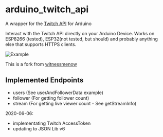 # arduino_twitch_api
A wrapper for the [Twitch API](https://dev.twitch.tv/docs/api/reference/) for Arduino

Interact with the Twitch API directly on your Arduino Device. Works on ESP8266 (tested), ESP32(not tested, but should) and probably anything else that supports HTTPS clients.

![Example](https://i.imgur.com/xMxX4YD.png)

This is a fork from [witnessmenow](https://github.com/witnessmenow/arduino_twitch_api)

## Implemented Endpoints

- users (See userAndFollowerData example)
- follower (For getting follower count)
- stream (For getting live viewer count - See getStreamInfo)

2020-06-06:
- implementating Twitch AccessToken
- updating to JSON Lib v6
